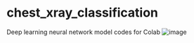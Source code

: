 # chest_xray_classification
Deep learning neural network model codes for Colab
![image](https://github.com/smtakn44/chest_xray_classification/assets/96833901/e9ca2fdb-b155-4222-8992-f9eefac87599)
